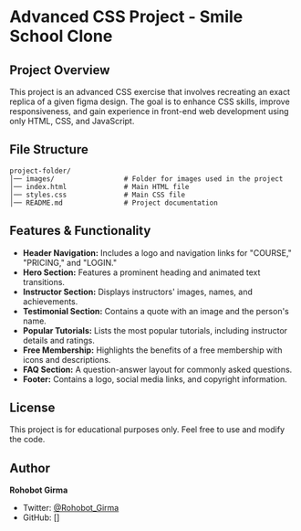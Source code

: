 # Advanced CSS Project - Smile School Clone

## Project Overview
This project is an advanced CSS exercise that involves recreating an exact replica of a given figma design. The goal is to enhance CSS skills, improve responsiveness, and gain experience in front-end web development using only HTML, CSS, and JavaScript.

## File Structure
```
project-folder/
│── images/                 # Folder for images used in the project
│── index.html              # Main HTML file
│── styles.css              # Main CSS file
│── README.md               # Project documentation
```

## Features & Functionality
- **Header Navigation:** Includes a logo and navigation links for "COURSE," "PRICING," and "LOGIN."
- **Hero Section:** Features a prominent heading and animated text transitions.
- **Instructor Section:** Displays instructors' images, names, and achievements.
- **Testimonial Section:** Contains a quote with an image and the person's name.
- **Popular Tutorials:** Lists the most popular tutorials, including instructor details and ratings.
- **Free Membership:** Highlights the benefits of a free membership with icons and descriptions.
- **FAQ Section:** A question-answer layout for commonly asked questions.
- **Footer:** Contains a logo, social media links, and copyright information.

## License
This project is for educational purposes only. Feel free to use and modify the code.

## Author
**Rohobot Girma**
- Twitter: [@Rohobot_Girma](https://twitter.com/Rohobot_Girma)
- GitHub: []

